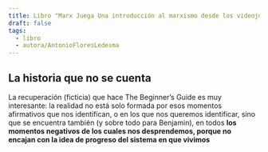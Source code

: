 ```yaml
---
title: Libro "Marx Juega Una introducción al marxismo desde los videojuegos (y viceversa)" de Antonio Flores Ledesma
draft: false
tags:
  - libro
  - autora/AntonioFloresLedesma
---
```

## La historia que no se cuenta
La recuperación (ficticia) que hace The Beginner’s Guide es muy interesante: la realidad no está solo formada por esos momentos afirmativos que nos identifican, o en los que nos queremos identificar, sino que se encuentra también (y sobre todo para Benjamin), en todos **los momentos negativos de los cuales nos desprendemos, porque no encajan con la idea de progreso del sistema en que vivimos**
